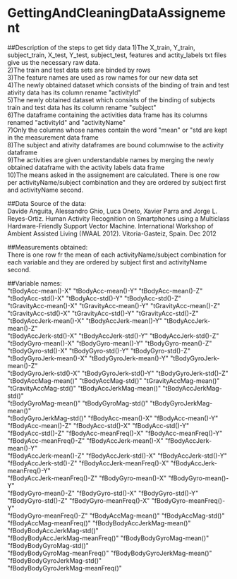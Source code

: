 # GettingAndCleaningDataAssignement

##Description of the steps to get tidy data
1)The X_train, Y_train, subject_train, X_test, Y_test, subject_test, features and actity_labels txt files give us the necessary raw data.  
2)The train and test data sets are binded by rows  
3)The feature names are used as row names for our new data set  
4)The newly obtained dataset which consists of the binding of train and test ativity data has its column rename "activityId"  
5)The newly obtained dataset which consists of the binding of subjects train and test data has its column rename "subject"  
6)The dataframe containing the activities data frame has its columns renamed "activityId" and "activityName"  
7)Only the columns whose names contain the word "mean" or "std are kept in the measurement data frame  
8)The subject and ativity dataframes are bound columnwise to the activity dataframe  
9)The activities are given understandable names by merging the newly obtained dataframe with the activity labels data frame  
10)The means asked in the assignement are calculated. There is one row per activityName/subject combination and they are ordered by subject first and activityName second.  

##Data
Source of the data:  
Davide Anguita, Alessandro Ghio, Luca Oneto, Xavier Parra and Jorge L. Reyes-Ortiz. Human Activity Recognition on Smartphones using a Multiclass Hardware-Friendly Support Vector Machine. International Workshop of Ambient Assisted Living (IWAAL 2012). Vitoria-Gasteiz, Spain. Dec 2012

##Measurements obtained:  
There is one row fr the mean of each activityName/subject combination for each variable and they are ordered by subject first and activityName second.  

##Variable names:         
"tBodyAcc-mean()-X"               "tBodyAcc-mean()-Y"               "tBodyAcc-mean()-Z"              
"tBodyAcc-std()-X"                "tBodyAcc-std()-Y"                "tBodyAcc-std()-Z"               
"tGravityAcc-mean()-X"            "tGravityAcc-mean()-Y"            "tGravityAcc-mean()-Z"           
"tGravityAcc-std()-X"             "tGravityAcc-std()-Y"             "tGravityAcc-std()-Z"            
"tBodyAccJerk-mean()-X"           "tBodyAccJerk-mean()-Y"           "tBodyAccJerk-mean()-Z"          
"tBodyAccJerk-std()-X"            "tBodyAccJerk-std()-Y"            "tBodyAccJerk-std()-Z"           
"tBodyGyro-mean()-X"              "tBodyGyro-mean()-Y"              "tBodyGyro-mean()-Z"             
"tBodyGyro-std()-X"               "tBodyGyro-std()-Y"               "tBodyGyro-std()-Z"              
"tBodyGyroJerk-mean()-X"          "tBodyGyroJerk-mean()-Y"          "tBodyGyroJerk-mean()-Z"         
"tBodyGyroJerk-std()-X"           "tBodyGyroJerk-std()-Y"           "tBodyGyroJerk-std()-Z"          
"tBodyAccMag-mean()"              "tBodyAccMag-std()"               "tGravityAccMag-mean()"          
"tGravityAccMag-std()"            "tBodyAccJerkMag-mean()"          "tBodyAccJerkMag-std()"          
"tBodyGyroMag-mean()"             "tBodyGyroMag-std()"              "tBodyGyroJerkMag-mean()"        
"tBodyGyroJerkMag-std()"          "fBodyAcc-mean()-X"               "fBodyAcc-mean()-Y"              
"fBodyAcc-mean()-Z"               "fBodyAcc-std()-X"                "fBodyAcc-std()-Y"               
"fBodyAcc-std()-Z"                "fBodyAcc-meanFreq()-X"           "fBodyAcc-meanFreq()-Y"          
"fBodyAcc-meanFreq()-Z"           "fBodyAccJerk-mean()-X"           "fBodyAccJerk-mean()-Y"          
"fBodyAccJerk-mean()-Z"           "fBodyAccJerk-std()-X"            "fBodyAccJerk-std()-Y"           
"fBodyAccJerk-std()-Z"            "fBodyAccJerk-meanFreq()-X"       "fBodyAccJerk-meanFreq()-Y"      
"fBodyAccJerk-meanFreq()-Z"       "fBodyGyro-mean()-X"              "fBodyGyro-mean()-Y"             
"fBodyGyro-mean()-Z"              "fBodyGyro-std()-X"               "fBodyGyro-std()-Y"              
"fBodyGyro-std()-Z"               "fBodyGyro-meanFreq()-X"          "fBodyGyro-meanFreq()-Y"         
"fBodyGyro-meanFreq()-Z"          "fBodyAccMag-mean()"              "fBodyAccMag-std()"              
"fBodyAccMag-meanFreq()"          "fBodyBodyAccJerkMag-mean()"      "fBodyBodyAccJerkMag-std()"      
"fBodyBodyAccJerkMag-meanFreq()"  "fBodyBodyGyroMag-mean()"         "fBodyBodyGyroMag-std()"         
"fBodyBodyGyroMag-meanFreq()"     "fBodyBodyGyroJerkMag-mean()"     "fBodyBodyGyroJerkMag-std()"     
"fBodyBodyGyroJerkMag-meanFreq()"